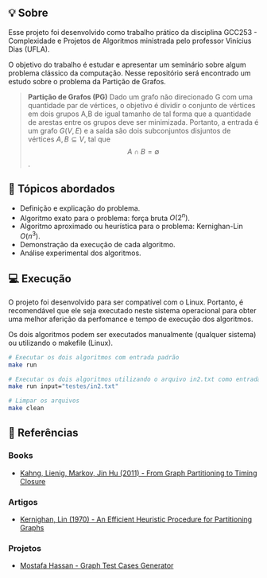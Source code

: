 
## :bulb: Sobre

Esse projeto foi desenvolvido como trabalho prático da disciplina GCC253 - Complexidade e Projetos de Algoritmos ministrada pelo professor Vinícius Dias (UFLA).

O objetivo do trabalho é estudar e apresentar um seminário sobre algum problema clássico da computação. Nesse repositório será encontrado um estudo sobre o problema da Partição de Grafos.

>**Partição de Grafos (PG)**
>Dado um grafo não direcionado G com uma quantidade par de vértices, o objetivo é dividir o conjunto de vértices em dois grupos A,B de igual tamanho de tal forma que a quantidade de arestas entre os grupos deve ser minimizada. Portanto, a entrada é um grafo $G(V,E)$ e a saída são dois subconjuntos disjuntos de vértices $A, B \subseteq V$, tal que  $$A \cap B = \emptyset$$.


## :mag_right: Tópicos abordados


* Definição e explicação do problema. 
* Algoritmo exato para o problema: força bruta $O(2^n)$.
* Algoritmo aproximado ou heurística para o problema: Kernighan-Lin $O(n^3)$.
* Demonstração da execução de cada algoritmo.
* Análise experimental dos algoritmos.


## :computer: Execução

O projeto foi desenvolvido para ser compatível com o Linux. Portanto, é recomendável que ele seja executado neste sistema operacional para obter uma melhor aferição da perfomance e tempo de execução dos algoritmos.

Os dois algoritmos podem ser executados manualmente (qualquer sistema) ou utilizando o makefile (Linux). 

```bash
# Executar os dois algoritmos com entrada padrão
make run 

# Executar os dois algoritmos utilizando o arquivo in2.txt como entrada
make run input="testes/in2.txt" 

# Limpar os arquivos 
make clean 
```
## :book: Referências

### Books

- [Kahng, Lienig, Markov, Jin Hu (2011) - From Graph Partitioning to Timing Closure](https://ia903208.us.archive.org/0/items/VLSI_Physical_Design_From_Graph_Partitioning_to_Timing_Closure/VLSI_Physical_Design_From_Graph_Partitioning_to_Timing_Closure.pdf)

### Artigos

- [Kernighan, Lin (1970) - An Efficient Heuristic Procedure for Partitioning Graphs](https://www.cs.utexas.edu/~pingali/CS395T/2009fa/papers/kl.pdf)

### Projetos
- [Mostafa Hassan - Graph Test Cases Generator](https://mostafa-abdullah.github.io/graph/random-case.html)

